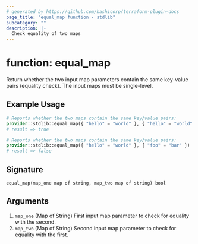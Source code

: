 ```yaml
---
# generated by https://github.com/hashicorp/terraform-plugin-docs
page_title: "equal_map function - stdlib"
subcategory: ""
description: |-
  Check equality of two maps
---
```


# function: equal_map

Return whether the two input map parameters contain the same key-value pairs (equality check). The input maps must be single-level.

## Example Usage

```terraform
# Reports whether the two maps contain the same key/value pairs:
provider::stdlib::equal_map({ "hello" = "world" }, { "hello" = "world" })
# result => true

# Reports whether the two maps contain the same key/value pairs:
provider::stdlib::equal_map({ "hello" = "world" }, { "foo" = "bar" })
# result => false
```

## Signature

<!-- signature generated by tfplugindocs -->
```text
equal_map(map_one map of string, map_two map of string) bool
```

## Arguments

<!-- arguments generated by tfplugindocs -->
1. `map_one` (Map of String) First input map parameter to check for equality with the second.
1. `map_two` (Map of String) Second input map parameter to check for equality with the first.

